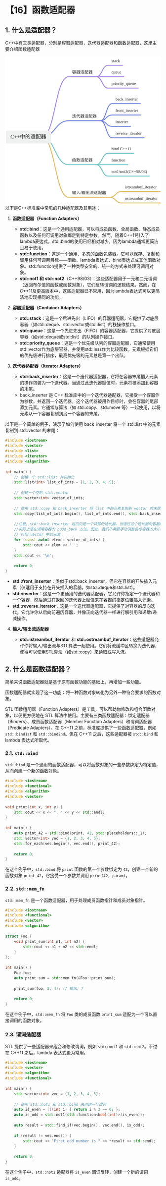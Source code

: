 # 【16】函数适配器
## 1. 什么是适配器？

C++中有三类适配器，分别是容器适配器，迭代器适配器和函数适配器，这里主要介绍函数适配器

![](assets/适配器.jpg)以下是C++标准库中常见的几种适配器及其用途：

1. **函数适配器（Function Adapters）**

	- **std::bind**：这是一个通用适配器，可以将成员函数、全局函数、静态成员函数以及任何可调用对象绑定到特定参数。然而，随着C++11引入了lambda表达式，std::bind的使用已经相对减少，因为lambda通常更简洁且易于使用。
	- **std::function**：这是一个通用、多态的函数包装器。它可以保存、复制和调用任何可调用目标——函数、lambda表达式、bind表达式或其他函数对象。std::function提供了一种类型安全的、统一的方式来处理可调用对象。
	- **std::not1** **和** **std::not2**（C++98/03）：这些适配器用于一元和二元谓词（返回布尔值的函数或函数对象），它们反转谓词的逻辑结果。然而，在C++11及更高版本中，这些适配器已不常用，因为lambda表达式可以更简洁地实现相同的功能。

2. **容器适配器（Container Adapters）**

	- **std::stack**：这是一个后进先出（LIFO）的容器适配器，它提供了对底层容器（如std::deque、std::vector或std::list）的栈操作接口。
	- **std::queue**：这是一个先进先出（FIFO）的容器适配器，它提供了对底层容器（如std::deque或std::list）的队列操作接口。
	- **std::priority_queue**：这是一个优先级队列的容器适配器，它通常使用std::vector作为底层容器，并使用std::less作为比较函数。元素根据它们的优先级进行排序，最高优先级的元素总是第一个出队。

3. **迭代器适配器（Iterator Adapters）**

	- **std::back_inserter**：这是一个迭代器适配器，它将在容器末尾插入元素的操作包装为一个迭代器。当通过此迭代器赋值时，元素将被添加到容器的末尾。
	- back_inserter 是 C++ 标准库中的一个迭代器适配器，它接受一个容器作为参数，并返回一个迭代器，这个迭代器被用作目标时，会在容器的尾部添加元素。它通常与算法（如 std::copy、std::move 等）一起使用，以将元素从一个容器复制到另一个容器的末尾。

以下是一个简单的例子，演示了如何使用 back_inserter 将一个 std::list 中的元素复制到 std::vector 的末尾：
```cpp
#include <iostream>  
#include <vector>  
#include <list>  
#include <iterator>  
#include <algorithm>  
  
int main() {  
    // 创建一个 std::list 并初始化  
    std::list<int> list_of_ints = {1, 2, 3, 4, 5};  
  
    // 创建一个空的 std::vector  
    std::vector<int> vector_of_ints;  
  
    // 使用 std::copy 和 back_inserter 将 list 中的元素复制到 vector 的末尾  
    std::copy(list_of_ints.begin(), list_of_ints.end(), std::back_inserter(vector_of_ints));  

    //注意，std::back_inserter 返回的是一个特殊的迭代器，当通过这个迭代器向容器中添加元素时，
    //实际上是在调用容器的 push_back 方法。因此，我们不需要手动调整目标容器的大小来容纳源容器中的元素。
    // 打印 vector 中的元素  
    for (const auto& elem : vector_of_ints) {  
        std::cout << elem << ' ';  
    }  
    std::cout << '\n';  
  
    return 0;  
}
```

- **std::front_inserter**：类似于std::back_inserter，但它在容器的开头插入元素（仅适用于支持在开头插入的容器，如std::deque和std::list）。
- **std::inserter**：这是一个更通用的迭代器适配器，它允许你指定一个迭代器和一个容器，然后通过在返回的迭代器上赋值来在容器的指定位置插入元素。
- **std::reverse_iterator**：这是一个迭代器适配器，它提供了对容器的反向迭代。它允许你从后向前遍历容器，并像正向迭代器一样进行解引用和递增/递减操作。

4. **输入/输出流适配器**

	- **std::istreambuf_iterator** 和 **std::ostreambuf_iterator**：这些适配器允许你将输入/输出流与STL算法一起使用。它们将流缓冲区转换为迭代器，使得可以使用STL算法（如std::copy）来读取或写入流。

## 2. 什么是函数适配器？

简单来说函数适配器就是基于原有函数功能的基础上，再增加一些功能。

函数适配器就实现了这一功能：将一种函数对象转化为另外一种符合要求的函数对象。

STL 函数适配器（Function Adapters）是工具，可以帮助你修改和组合函数对象，以便更方便地在 STL 算法中使用。主要有三类函数适配器：绑定适配器（Binders）、成员函数适配器（Member Function Adapters）和谓词适配器（Predicate Adapters）。在 C++11 之前，标准库提供了一些函数适配器，例如 `std::bind1st` 和 `std::bind2nd`。但在 C++11 之后，这些适配器被 `std::bind` 和 lambda 表达式所取代。

### 2.1. `std::bind`

`std::bind` 是一个通用的函数适配器，可以将函数对象的一些参数绑定为特定值，从而创建一个新的函数对象。

```C++
#include <iostream>
#include <functional>
#include <algorithm>
#include <vector>

void print(int x, int y) {
    std::cout << x << ", " << y << std::endl;
}

int main() {
    auto print_42 = std::bind(print, 42, std::placeholders::_1);
    std::vector<int> vec = {1, 2, 3, 4, 5};
    std::for_each(vec.begin(), vec.end(), print_42);

    return 0;
}
```

  

在这个例子中，`std::bind` 将 `print` 函数的第一个参数绑定为 `42`，创建一个新的函数对象 `print_42`，它接受一个参数并调用 `print(42, param)`。

### 2.2. `std::mem_fn`

`std::mem_fn` 是一个函数适配器，用于处理成员函数指针和成员对象指针。

  

```C++
#include <iostream>
#include <functional>
#include <vector>
#include <algorithm>

struct Foo {
    void print_sum(int n1, int n2) {
        std::cout << n1 + n2 << std::endl;
    }
};

int main() {
    Foo foo;
    auto print_sum = std::mem_fn(&Foo::print_sum);

    print_sum(foo, 3, 4); // 输出: 7

    return 0;
}
```

  

在这个例子中，`std::mem_fn` 将 `Foo` 类的成员函数 `print_sum` 适配为一个可以直接调用的函数对象。

### 2.3. 谓词适配器

STL 提供了一些适配器来组合和修改谓词，例如 `std::not1` 和 `std::not2`。不过在 C++11 之后，lambda 表达式更为常用。

  

```C++
#include <iostream>
#include <vector>
#include <algorithm>
#include <functional>

int main() {
    std::vector<int> vec = {1, 2, 3, 4, 5};

    // 使用 std::not1 和 std::bind 来创建一个谓词
    auto is_even = [](int i) { return i % 2 == 0; };
    auto is_odd = std::not1(std::function<bool(int)>(is_even));

    auto result = std::find_if(vec.begin(), vec.end(), is_odd);

    if (result != vec.end()) {
        std::cout << "First odd number is " << *result << std::endl;
    }

    return 0;
}
```

  

在这个例子中，`std::not1` 适配器将 `is_even` 谓词反转，创建一个新的谓词 `is_odd`。